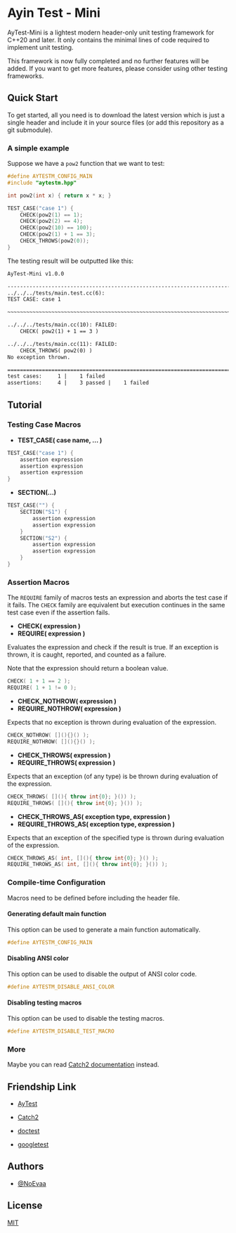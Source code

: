 # Ayin Test - Mini

AyTest-Mini is a lightest modern header-only unit testing framework for C++20 and later.
It only contains the minimal lines of code required to implement unit testing.

This framework is now fully completed and no further features will be added.
If you want to get more features, please consider using other testing frameworks.

## Quick Start

To get started, all you need is to download the latest version which is just a single header 
and include it in your source files (or add this repository as a git submodule).

### A simple example

Suppose we have a `pow2` function that we want to test:

```c++
#define AYTESTM_CONFIG_MAIN
#include "aytestm.hpp"

int pow2(int x) { return x * x; }

TEST_CASE("case 1") {
    CHECK(pow2(1) == 1);
    CHECK(pow2(2) == 4);
    CHECK(pow2(10) == 100);
    CHECK(pow2(1) + 1 == 3);
    CHECK_THROWS(pow2(0));
}
```
The testing result will be outputted like this:

```txt
AyTest-Mini v1.0.0

--------------------------------------------------------------------------------
../../../tests/main.test.cc(6):
TEST CASE: case 1 

~~~~~~~~~~~~~~~~~~~~~~~~~~~~~~~~~~~~~~~~~~~~~~~~~~~~~~~~~~~~~~~~~~~~~~~~~~~~~~~~

../../../tests/main.cc(10): FAILED:
    CHECK( pow2(1) + 1 == 3 )

../../../tests/main.cc(11): FAILED:
    CHECK_THROWS( pow2(0) )
No exception thrown.

================================================================================
test cases:     1 |    1 failed 
assertions:     4 |    3 passed |    1 failed
```

## Tutorial

### Testing Case Macros

- **TEST_CASE( case name, ... )**

```c++
TEST_CASE("case 1") {
    assertion expression
    assertion expression
    assertion expression
}
```

- **SECTION(...)**

```c++
TEST_CASE("") {
    SECTION("S1") {
        assertion expression
        assertion expression
    }
    SECTION("S2") {
        assertion expression
        assertion expression
    }
}
```

### Assertion Macros

The `REQUIRE` family of macros tests an expression and aborts the test case if it fails.
The `CHECK` family are equivalent but execution continues in the same test case even if the assertion fails.

- **CHECK( expression )**
- **REQUIRE( expression )**

Evaluates the expression and check if the result is true.
If an exception is thrown, it is caught, reported, and counted as a failure.

Note that the expression should return a boolean value.

```c++
CHECK( 1 + 1 == 2 );
REQUIRE( 1 + 1 != 0 );
```

- **CHECK_NOTHROW( expression )**
- **REQUIRE_NOTHROW( expression )**

Expects that no exception is thrown during evaluation of the expression.

```c++
CHECK_NOTHROW( [](){}() );
REQUIRE_NOTHROW( [](){}() );
```

- **CHECK_THROWS( expression )**
- **REQUIRE_THROWS( expression )**

Expects that an exception (of any type) is be thrown during evaluation of the expression.

```c++
CHECK_THROWS( [](){ throw int{0}; }()) );
REQUIRE_THROWS( [](){ throw int{0}; }()) );
```

- **CHECK_THROWS_AS( exception type, expression )**
- **REQUIRE_THROWS_AS( exception type, expression )**

Expects that an exception of the specified type is thrown during evaluation of the expression.

```c++
CHECK_THROWS_AS( int, [](){ throw int{0}; }() );
REQUIRE_THROWS_AS( int, [](){ throw int{0}; }()) );
```

### Compile-time Configuration

Macros need to be defined before including the header file.

#### Generating default main function

This option can be used to generate a main function automatically.

```c++
#define AYTESTM_CONFIG_MAIN
```

#### Disabling ANSI color

This option can be used to disable the output of ANSI color code.

```c++
#define AYTESTM_DISABLE_ANSI_COLOR
```

#### Disabling testing macros 

This option can be used to disable the testing macros.

```c++
#define AYTESTM_DISABLE_TEST_MACRO
```

### More

Maybe you can read [Catch2 documentation](https://catch2-temp.readthedocs.io/en/latest/index.html) instead.

## Friendship Link

- [AyTest](https://github.com/NoEvaa/AyTest)

- [Catch2](https://github.com/catchorg/Catch2)

- [doctest](https://github.com/doctest/doctest)

- [googletest](https://github.com/google/googletest)

## Authors

- [@NoEvaa](https://github.com/NoEvaa)

## License

[MIT](LICENSE)

